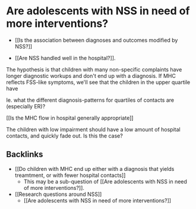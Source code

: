 # Are adolescents with NSS in need of more interventions?
<!-- #service/research-idea/0. question# -->

* [[Is the association between diagnoses and outcomes modified by NSS?]]

* [[Are NSS handled well in the hospital?]].

The hypothesis is that children with many non-specific complaints have longer diagnostic workups and don't end up with a diagnosis. If MHC reflects FSS-like symptoms, we'll see that the children  in the upper quartile have

Ie. what the different diagnosis-patterns for quartiles of contacts are (especially ER)?

<!-- #service/research-idea This means that the children with severe impairment should relatively rapidly show up in hospital, have more hospital contacts, get a diagnosis if appropriate, and then have an appropriate amount of hospital contacts for that diagnosis. -->

[[Is the MHC flow in hospital generally appropriate]]

The children with low impairment should have a low amount of hospital contacts, and quickly fade out. Is this the case?

<!-- #service #service/research-idea/2. shapeable# -->

## Backlinks
* [[Do children with MHC end up either with a diagnosis that yields treamtment, or with fewer hospital contacts]]
	* This may be a sub-question of [[Are adolescents with NSS in need of more interventions?]].
* [[Research questions around NSS]]
	* [[Are adolescents with NSS in need of more interventions?]]

<!-- {BearID:7AA5A2CA-60D1-4251-9A77-EC16E24F4DF6-961-0000052A98A68B80} -->
